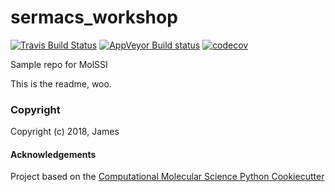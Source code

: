 sermacs_workshop
==============================
[//]: # (Badges)
[![Travis Build Status](https://travis-ci.org/whitneyjmorgan/SERMACS_is_really_cold.svg?branch=master)](https://travis-ci.org/whitneyjmorgan/sermacs_workshop)
[![AppVeyor Build status](https://ci.appveyor.com/api/projects/status/6366yvrsfr7mcvqp?svg=true)](https://ci.appveyor.com/project/whitneyjmorgan/sermacs_workshop/branch/master)
[![codecov](https://codecov.io/gh/REPLACE_WITH_OWNER_ACCOUNT/sermacs_workshop/branch/master/graph/badge.svg)](https://codecov.io/gh/whitneyjmorgan/sermacs_workshop/branch/master)

Sample repo for MolSSI

This is the readme, woo.

### Copyright

Copyright (c) 2018, James


#### Acknowledgements
 
Project based on the 
[Computational Molecular Science Python Cookiecutter](https://github.com/molssi/cookiecutter-cms)
